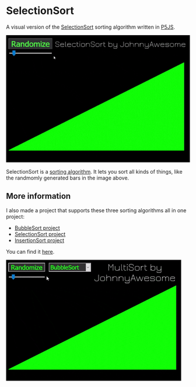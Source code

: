 # SelectionSort
A visual version of the [SelectionSort](https://en.wikipedia.org/wiki/Selection_sort) sorting algorithm written in [P5JS](https://p5js.org/).

![SelectionSort](https://raw.githubusercontent.com/johnnyawesome/SelectionSort/master/SelectionSort/DemoImages/SelectionSort.gif)

SelectionSort is a  [sorting algorithm](https://en.wikipedia.org/wiki/Sorting_algorithm). It lets you sort all kinds of things, like the randmomly generated bars in the image above.

## More information

I also made a project that supports these three sorting algorithms all in one project:

- [BubbleSort project](https://github.com/johnnyawesome/BubbleSort)
- [SelectionSort project](https://github.com/johnnyawesome/SelectionSort)
- [InsertionSort project](https://github.com/johnnyawesome/InsertionSort)

You can find it [here](https://github.com/johnnyawesome/MultiSort).

![MultiSort](https://raw.githubusercontent.com/johnnyawesome/MultiSort/master/MultiSort/DemoImages/MultiSort.gif)
